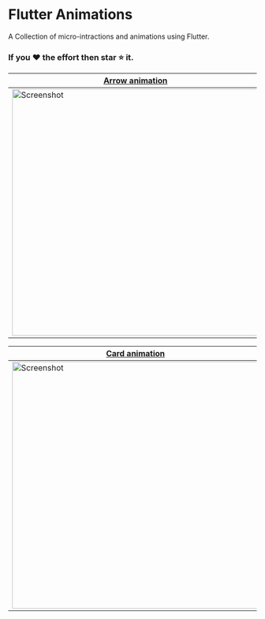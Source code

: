 # Flutter Animations
A Collection of micro-intractions and animations using Flutter.
### If you :heart: the effort then star :star: it.
|[Arrow animation](https://github.com/NouzNoushad/flutter_custompaint_animations/tree/master/arrow_animation/lib)|[Black white]( https://github.com/NouzNoushad/flutter_custompaint_animations/tree/master/black_white/lib) |[ Bottom nav bar]( https://github.com/NouzNoushad/flutter_custompaint_animations/tree/master/bottom_nav/lib)
|--|--|--|
<img src="https://github.com/NouzNoushad/flutter_custompaint_animations/blob/master/arrow_animation/arrow_animation.gif" height="500" alt="Screenshot"/> |<img src="https://github.com/NouzNoushad/flutter_custompaint_animations/blob/master/black_white/black_white.gif" height="500" alt="Screenshot"/>|<img src="https://github.com/NouzNoushad/flutter_custompaint_animations/blob/master/bottom_nav/bottom_nav.gif" height="500" alt="Screenshot"/>

|[ Card animation]( https://github.com/NouzNoushad/flutter_custompaint_animations/tree/master/card_animation/lib)|[Cat mouse]( https://github.com/NouzNoushad/flutter_custompaint_animations/tree/master/cat_mouse/lib) |[ Circadian clock](https://github.com/NouzNoushad/flutter_custompaint_animations/tree/master/circadian_clock/lib)
|--|--|--|
<img src="https://github.com/NouzNoushad/flutter_custompaint_animations/blob/master/card_animation/card_animation.gif" height="500" alt="Screenshot"/> |<img src="https://github.com/NouzNoushad/flutter_custompaint_animations/blob/master/cat_mouse/cat_mouse.gif" height="500" alt="Screenshot"/>|<img src="https://github.com/NouzNoushad/flutter_custompaint_animations/blob/master/circadian_clock/circadian_clock.gif" height="500" alt="Screenshot"/>

